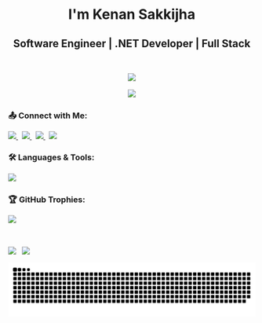 <h1 align="center">I'm Kenan Sakkijha</h1>

<h2 align="center">Software Engineer | .NET Developer | Full Stack</h2>
<br>

  <p align="center">
    <a href="https://www.google.com.eg/search?q=ahmed+hemeda"> <!-- Google Me -->
      <img src="https://readme-typing-svg.herokuapp.com/?lines=Visit%20my%20LinkedIn%20Profile;I%20Post%20Insightful%20Content;Follow%20to%20get%20New%20Updates&font=Bold%20Code&center=true&color=30D050&pause=2000"> <!-- Text -->
    </a>
  </p>

  <p align="center">
      <img src="https://komarev.com/ghpvc/?username=a-hemeda&style=flat&color=4010B0" height="25"/> <!-- Profile Views -->
  </p>

<h3 align="left">📤 Connect with Me:</h3>
  <p align="left">
    <a href="https://www.linkedin.com/in/kenan-sakkijha"> <!-- LinkedIn Profile -->
      <img src="https://raw.githubusercontent.com/rahuldkjain/github-profile-readme-generator/master/src/images/icons/Social/linked-in-alt.svg" height="45"/>
    </a>&nbsp;
    <a href="https://www.whatsapp.com/channel/0029Vb3QWNLG8l5OPthU963O"> <!-- WhatsApp Channel -->
      <img src="https://marketplace.canva.com/Vmp9Y/MAEvzQVmp9Y/1/tl/canva-whatsapp-status-icon-MAEvzQVmp9Y.png" height="45"/>
    </a>&nbsp;
    <a href="https://codeforces.com/profile/A-Hemeda"> <!-- Codeforces Profile -->
      <img src="https://cdn.iconscout.com/icon/free/png-256/free-code-forces-logo-icon-download-in-svg-png-gif-file-formats--technology-social-media-vol-2-pack-logos-icons-3029920.png" height="45"/>
    </a>&nbsp;
    <a href="https://leetcode.com/u/A-Hemeda/"> <!-- LeetCode Profile -->
      <img src="https://shopallpremium.com/wp-content/uploads/2022/02/LeetCode_logo_rvs.png" height="45"/>
    </a>
  </p>

<h3 align="left">🛠️ Languages & Tools:</h3>
  <p align="left">
    <img src="https://go-skill-icons.vercel.app/api/icons?i=cpp,cs,dotnet,postman,swagger,sqlserver,redis,git,html,css,js,docker"/>
  </p>

<h3 align="left">🏆 GitHub Trophies:</h3>
  <p align="left">
    <img src="https://github-profile-trophy.vercel.app/?username=a-hemeda&theme=onestar&row=1&column=7"/>
  </p>
  <br>

  <p align="left">
    <img src="https://github-readme-stats.vercel.app/api/top-langs?username=a-hemeda&layout=compact&langs_count=6&theme=highcontrast" height="120"/> &nbsp; <!-- Most Used Languages -->
    <img src="https://streak-stats.demolab.com/?user=a-hemeda&theme=highcontrast" height="120"/> <!-- GitHub Streak -->
  </p>

  <p align="left">
    <img src="https://raw.githubusercontent.com/platane/snk/output/github-contribution-grid-snake-dark.svg"> <!-- Snake -->
  </p>
